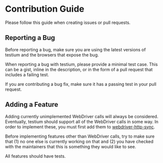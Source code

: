 # Contribution Guide

Please follow this guide when
creating issues or pull requests.

## Reporting a Bug

Before reporting a bug,
make sure you are using the latest versions of
testium and the browsers that expose the bug.

When reporting a bug with testium,
please provide a minimal test case.
This can be a gist,
inline in the description,
or in the form of a pull request
that includes a failing test.

If you are contributing a bug fix,
make sure it has a passing test
in your pull request.

## Adding a Feature

Adding currently unimplemented WebDriver calls
will always be considered.
Eventually, testium should support
all of the WebDriver calls in some way.
In order to implement these,
you must first add them to
[webdriver-http-sync](https://github.com/groupon/webdriver-http-sync).

Before implementing features other than WebDriver calls,
try to make sure that
(1) no one else is currently working on that and
(2) you have checked with the maintainers
that this is something they would like to see.

All features should have tests.

